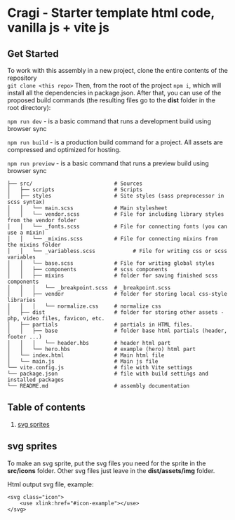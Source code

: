 # Cragi - Starter template html code, vanilla js + vite js

## Get Started

To work with this assembly in a new project, clone the entire contents of the repository <br>
`git clone <this repo>`
Then, from the root of the project `npm i`, which will install all the dependencies in package.json.
After that, you can use of the proposed build commands (the resulting files go to the **dist** folder in the root directory): <br>

`npm run dev` - is a basic command that runs a development build using browser sync

`npm run build` - is a production build command for a project. All assets are compressed and optimized for hosting.

`npm run preview` - is a basic command that runs a preview build using browser sync

```
├── src/                          # Sources
│   ├── scripts                   # Scripts
│   ├── styles                    # Site styles (sass preprocessor in scss syntax)
│   │   └── main.scss             # Main stylesheet
│   │   └── vendor.scss           # File for including library styles from the vendor folder
│   │   └── _fonts.scss           # File for connecting fonts (you can use a mixin)
│   │   └── _mixins.scss          # File for connecting mixins from the mixins folder
│   │   └── _variabless.scss            # File for writing css or scss variables
│   │   └── base.scss             # File for writing global styles
│   │   ├── components            # scss components
│   │   ├── mixins                # folder for saving finished scss components
│   │   │   └── _breakpoint.scss  # _breakpoint.scss
│   │   ├── vendor                # folder for storing local css-style libraries
│   │   │   └── normalize.css     # normalize css
│   ├── dist                      # folder for storing other assets - php, video files, favicon, etc.
│   ├── partials                  # partials in HTML files.
│   │   ├── base                  # folder base html partials (header, footer ...)
│   │   │   └── header.hbs        # header html part
│   │   └── hero.hbs              # example (hero) html part
│   └── index.html                # Main html file
│   └── main.js                   # Main js file
└── vite.config.js                # file with Vite settings
└── package.json                  # file with build settings and installed packages
└── README.md                     # assembly documentation
```

## Table of contents

1. [svg sprites](#svg-sprites)

## svg sprites

To make an svg sprite, put the svg files you need for the sprite in the **src/icons** folder. Other svg files just leave in the **dist/assets/img** folder.

Html output svg file, example:

```
<svg class="icon">
    <use xlink:href="#icon-example"></use>
</svg>
```
